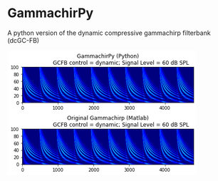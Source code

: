 # GammachirPy
A python version of the dynamic compressive gammachirp filterbank (dcGC-FB)

![](./figs/gammachirpy_gammachirp.png)
